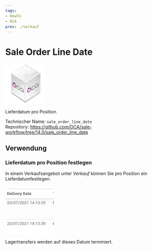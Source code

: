 ```yaml
---
tags:
- HowTo
- OCA
prev: ./verkauf
---
```

# Sale Order Line Date
![icon_oca_app](assets/icon_oca_app.png)

Lieferdatum pro Position.

Technischer Name: `sale_order_line_date`\
Repository: <https://github.com/OCA/sale-workflow/tree/14.0/sale_order_line_date>

## Verwendung

### Lieferdatum pro Position festlegen

In einem Verkaufsangebot unter *Verkauf* können Sie pro Position ein Lieferdatumfestlegen.

![](assets/Sale%20Order%20Line%20Date%20Delivery%20Date.png)

Lagertransfers werden auf dieses Datum terminiert.
